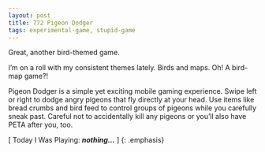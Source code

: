 ```yaml
---
layout: post
title: 772 Pigeon Dodger
tags: experimental-game, stupid-game
---
```

Great, another bird-themed game.

I’m on a roll with my consistent themes lately.  Birds and maps.  Oh! A bird-map game?!

Pigeon Dodger is a simple yet exciting mobile gaming experience.  Swipe left or right to dodge angry pigeons that fly directly at your head.  Use items like bread crumbs and bird feed to control groups of pigeons while you carefully sneak past.  Careful not to accidentally kill any pigeons or you’ll also have PETA after you, too.

[ Today I Was Playing: ***nothing...*** ]
{: .emphasis}